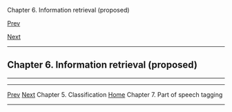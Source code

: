 Chapter 6. Information retrieval (proposed)

[Prev](chap-classification.xhtml)

[Next](chap-tagging.xhtml)

* * * * *

## Chapter 6. Information retrieval (proposed)

* * * * *

  ----------------------------------- --------------------- -----------------------------------
  [Prev](chap-classification.xhtml)                         [Next](chap-tagging.xhtml)
  Chapter 5. Classification           [Home](index.xhtml)   Chapter 7. Part of speech tagging
  ----------------------------------- --------------------- -----------------------------------


